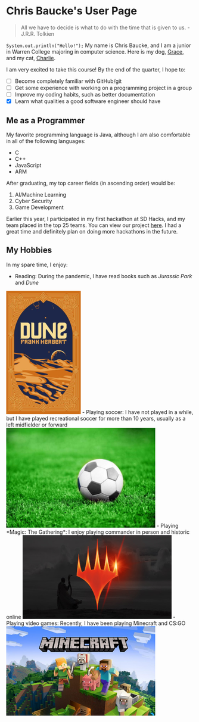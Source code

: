 # **Chris Baucke's User Page**
> All we have to decide is what to do with the time that is given to us.
\- J.R.R. Tolkien

`System.out.println("Hello!");` My name is Chris Baucke, and I am a junior in Warren College majoring in computer science. Here is my dog, [Grace](Grace.jpg), and my cat, [Charlie](Charlie.jpg).

I am very excited to take this course! By the end of the quarter, I hope to:
- [ ] Become completely familiar with GitHub/git
- [ ] Get some experience with working on a programming project in a group
- [ ] Improve my coding habits, such as better documentation
- [x] Learn what qualities a good software engineer should have

## Me as a Programmer
My favorite programming language is Java, although I am also comfortable in all of the following languages:
- C
- C++
- JavaScript
- ARM

After graduating, my top career fields (in ascending order) would be:
1. AI/Machine Learning
2. Cyber Security
3. Game Development

Earlier this year, I participated in my first hackathon at SD Hacks, and my team placed in the top 25 teams. You can view our project [here](https://devpost.com/software/rally-972jpc). I had a great time and definitely plan on doing more hackathons in the future.

## My Hobbies
In my spare time, I enjoy:
- Reading: During the pandemic, I have read books such as *Jurassic Park* and *Dune*

<img src="Dune.jpg" width="200">
- Playing soccer: I have not played in a while, but I have played recreational soccer for more than 10 years, usually as a left midfielder or forward

<img src="soccer.jpg" width="400">
- Playing *Magic: The Gathering*: I enjoy playing commander in person and historic online

<img src="mtg.jpg" width="400">
- Playing video games: Recently, I have been playing Minecraft and CS:GO

<img src="minecraft.jpg" width="400">